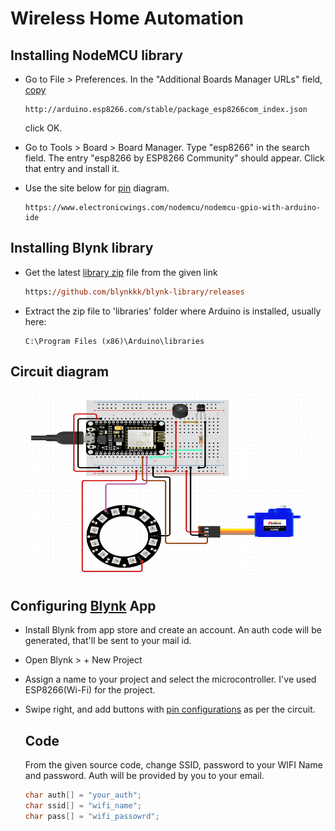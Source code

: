 

# Wireless Home Automation


## Installing NodeMCU library

* Go to File > Preferences. In the "Additional Boards Manager URLs" field, [copy](http://arduino.esp8266.com/stable/package_esp8266com_index.json)

  ```pseudocode
  http://arduino.esp8266.com/stable/package_esp8266com_index.json
  ```

   click OK.

* Go to  Tools > Board > Board Manager. Type "esp8266" in the search field. The entry "esp8266 by ESP8266 Community" should appear. Click that entry and install it.

* Use the site below for [pin](https://www.electronicwings.com/nodemcu/nodemcu-gpio-with-arduino-ide) diagram.

  ```pse
  https://www.electronicwings.com/nodemcu/nodemcu-gpio-with-arduino-ide
  ```
  
  
  
  

## Installing Blynk library

* Get the latest [library zip](https://github.com/blynkkk/blynk-library/releases) file from the given link

  ```ps
  https://github.com/blynkkk/blynk-library/releases
  ```

* Extract the zip file to 'libraries' folder where Arduino is installed, usually here:

  ```pseu
  C:\Program Files (x86)\Arduino\libraries
  ```



## Circuit diagram

<p align="center">
  <img width="460" height="300" src="https://github.com/BlankRiser/Wireless-Home-Automation/blob/master/Images/circuit.PNG">
</p>


## Configuring [Blynk]([http://blynk.cc](http://blynk.cc/)) App

* Install Blynk from app store and create an account. An auth code will be generated, that'll be sent to your mail id.

* Open Blynk > + New Project 

* Assign a name to your project and select the microcontroller. I've used ESP8266(Wi-Fi) for the project.

* Swipe right, and add buttons with [pin configurations](https://imgur.com/a/9gRnp6f) as per the circuit.

  ## Code

  From the given source code, change SSID, password to your WIFI Name and password. Auth will be provided by you to your email.

  ```c++
  char auth[] = "your_auth";
  char ssid[] = "wifi_name";
  char pass[] = "wifi_passowrd";
  ```

  

  

